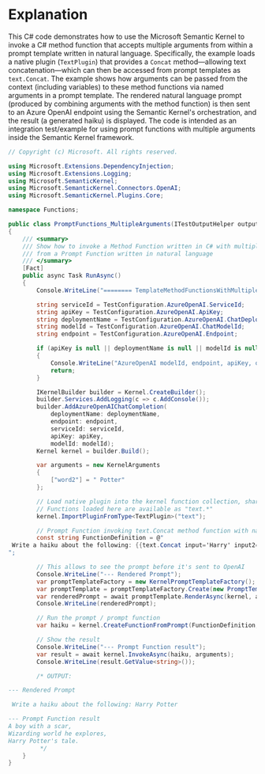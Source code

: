 # Explanation

This C# code demonstrates how to use the Microsoft Semantic Kernel to invoke a C# method function that accepts multiple arguments from within a prompt template written in natural language. Specifically, the example loads a native plugin (`TextPlugin`) that provides a `Concat` method—allowing text concatenation—which can then be accessed from prompt templates as `text.Concat`. The example shows how arguments can be passed from the context (including variables) to these method functions via named arguments in a prompt template. The rendered natural language prompt (produced by combining arguments with the method function) is then sent to an Azure OpenAI endpoint using the Semantic Kernel's orchestration, and the result (a generated haiku) is displayed. The code is intended as an integration test/example for using prompt functions with multiple arguments inside the Semantic Kernel framework.

```csharp
// Copyright (c) Microsoft. All rights reserved.

using Microsoft.Extensions.DependencyInjection;
using Microsoft.Extensions.Logging;
using Microsoft.SemanticKernel;
using Microsoft.SemanticKernel.Connectors.OpenAI;
using Microsoft.SemanticKernel.Plugins.Core;

namespace Functions;

public class PromptFunctions_MultipleArguments(ITestOutputHelper output) : BaseTest(output)
{
    /// <summary>
    /// Show how to invoke a Method Function written in C# with multiple arguments
    /// from a Prompt Function written in natural language
    /// </summary>
    [Fact]
    public async Task RunAsync()
    {
        Console.WriteLine("======== TemplateMethodFunctionsWithMultipleArguments ========");

        string serviceId = TestConfiguration.AzureOpenAI.ServiceId;
        string apiKey = TestConfiguration.AzureOpenAI.ApiKey;
        string deploymentName = TestConfiguration.AzureOpenAI.ChatDeploymentName;
        string modelId = TestConfiguration.AzureOpenAI.ChatModelId;
        string endpoint = TestConfiguration.AzureOpenAI.Endpoint;

        if (apiKey is null || deploymentName is null || modelId is null || endpoint is null)
        {
            Console.WriteLine("AzureOpenAI modelId, endpoint, apiKey, or deploymentName not found. Skipping example.");
            return;
        }

        IKernelBuilder builder = Kernel.CreateBuilder();
        builder.Services.AddLogging(c => c.AddConsole());
        builder.AddAzureOpenAIChatCompletion(
            deploymentName: deploymentName,
            endpoint: endpoint,
            serviceId: serviceId,
            apiKey: apiKey,
            modelId: modelId);
        Kernel kernel = builder.Build();

        var arguments = new KernelArguments
        {
            ["word2"] = " Potter"
        };

        // Load native plugin into the kernel function collection, sharing its functions with prompt templates
        // Functions loaded here are available as "text.*"
        kernel.ImportPluginFromType<TextPlugin>("text");

        // Prompt Function invoking text.Concat method function with named arguments input and input2 where input is a string and input2 is set to a variable from context called word2.
        const string FunctionDefinition = @"
 Write a haiku about the following: {{text.Concat input='Harry' input2=$word2}}
";

        // This allows to see the prompt before it's sent to OpenAI
        Console.WriteLine("--- Rendered Prompt");
        var promptTemplateFactory = new KernelPromptTemplateFactory();
        var promptTemplate = promptTemplateFactory.Create(new PromptTemplateConfig(FunctionDefinition));
        var renderedPrompt = await promptTemplate.RenderAsync(kernel, arguments);
        Console.WriteLine(renderedPrompt);

        // Run the prompt / prompt function
        var haiku = kernel.CreateFunctionFromPrompt(FunctionDefinition, new OpenAIPromptExecutionSettings() { MaxTokens = 100 });

        // Show the result
        Console.WriteLine("--- Prompt Function result");
        var result = await kernel.InvokeAsync(haiku, arguments);
        Console.WriteLine(result.GetValue<string>());

        /* OUTPUT:

--- Rendered Prompt

 Write a haiku about the following: Harry Potter

--- Prompt Function result
A boy with a scar,
Wizarding world he explores,
Harry Potter's tale.
         */
    }
}
```
